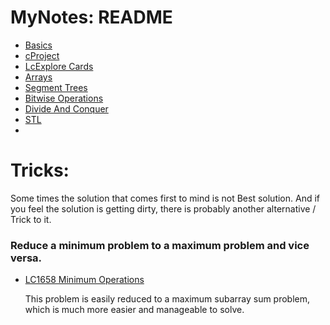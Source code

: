 # MyNotes: README
* [Basics](https://github.com/atgarg11/iPrep-MyNotes/blob/main/Basics.md)
* [cProject](https://github.com/atgarg11/cProject/blob/master/README.md)
* [LcExplore Cards](https://github.com/atgarg11/iPrep-MyNotes/blob/main/lcexploreCards.md)
* [Arrays](https://github.com/atgarg11/iPrep-MyNotes/blob/main/Arrays.md)
* [Segment Trees](https://github.com/atgarg11/iPrep-MyNotes/blob/main/SegmentTree.md)
* [Bitwise Operations](https://github.com/atgarg11/iPrep-MyNotes/blob/main/bitOperations.md)
* [Divide And Conquer](https://github.com/atgarg11/iPrep-MyNotes/blob/main/DivideNConquer.md)
* [STL](https://github.com/atgarg11/iPrep-MyNotes/blob/main/STL.html)
* 
# Tricks: 
 Some times the solution that comes first to mind is not Best solution. And if you feel the solution is getting 
    dirty, there is probably another alternative / Trick to it. 
### Reduce a minimum problem to a maximum problem and vice versa.
* [LC1658 Minimum Operations](https://leetcode.com/problems/minimum-operations-to-reduce-x-to-zeroo)
    
    This problem is easily reduced to a maximum subarray sum problem, which is much more
        easier and manageable to solve. 

